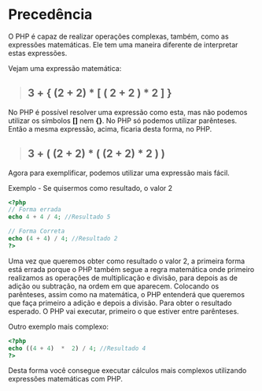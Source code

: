 # Precedência

O PHP é capaz de realizar operações complexas, também, como as expressões matemáticas. 
Ele tem uma maneira diferente de interpretar estas expressões.

Vejam uma expressão matemática:

> ## 3 + { (2 + 2) * [ ( 2 + 2 ) * 2 ] }

No PHP é possível resolver uma expressão como esta, mas não podemos utilizar os símbolos **[]** nem **{}**. No PHP só podemos utilizar parênteses. Então a mesma expressão, acima, ficaria desta forma, no PHP.

> ## 3 + ( (2 + 2) * ( (2 + 2) * 2 ) )

Agora para exemplificar, podemos utilizar uma expressão mais fácil.

Exemplo - Se quisermos como resultado, o valor 2

```php
<?php
// Forma errada
echo 4 + 4 / 4; //Resultado 5

// Forma Correta
echo (4 + 4) / 4; //Resultado 2
?>
```

Uma vez que queremos obter como resultado o valor 2, a  primeira forma está errada porque o PHP também segue a regra matemática onde primeiro realizamos as operações de multiplicação e divisão, para depois as  de adição ou subtração, na ordem em que aparecem. 
Colocando os parênteses, assim como na matemática, o PHP entenderá que queremos que faça primeiro a adição e depois a divisão. Para obter o resultado esperado. O PHP vai executar, primeiro o que estiver entre parênteses.

Outro exemplo mais complexo:

```php
<?php
echo ((4 + 4)  *  2) / 4; //Resultado 4
?>
```

Desta forma você consegue executar cálculos mais complexos utilizando expressões matemáticas com PHP.
